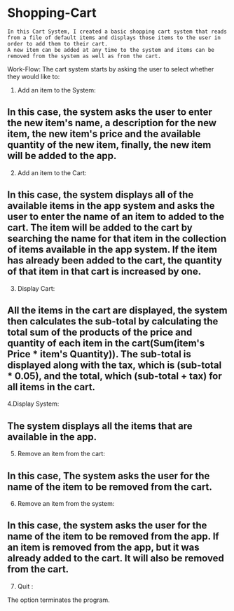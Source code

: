 # Shopping-Cart
	In this Cart System, I created a basic shopping cart system that reads from a file of default items and displays those items to the user in order to add them to their cart.
	A new item can be added at any time to the system and items can be removed from the system as well as from the cart. 

Work-Flow:
	The cart system starts by asking the user to select whether they would like to:

1. Add an item to the System:

In this case, the system asks the user to enter the new item's name, a description for the new item, the new item's price and the available quantity of the new item, finally, the new item will be added to the app. 
-------------------------------------
2. Add an item to the Cart: 

In this case, the system displays all of the available items in the app system and asks the user to enter the name of an item to added to the cart. The item will be added to the cart by searching the name for that item in the collection of items available in the app system. If the item has already been added to the cart, the quantity of that item in that cart is increased by one. 
-------------------------------------
3. Display Cart:
 
All the items in the cart are displayed, the system then calculates the sub-total by calculating the total sum of the products of the price and quantity of each item in the cart(Sum(item's Price * item's Quantity)). The sub-total is displayed along with the tax, which is (sub-total * 0.05), and the total, which (sub-total + tax) for all items in the cart. 
-------------------------------------
4.Display System: 

The system displays all the items that are available in the app.
------------------------------------- 
5. Remove an item from the cart: 

In this case, The system asks the user for the name of the item to be removed from the cart. 
-------------------------------------
6. Remove an item from the system:

 In this case, the system asks the user for the name of the item to be removed from the app. If an item is removed from the app, but it was already added to the cart. It will also be removed from the cart. 
-------------------------------------
7. Quit : 

The option terminates the program. 
